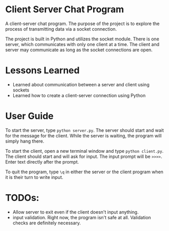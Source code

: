# Client Server Chat Program
A client-server chat program. The purpose of the project is to explore the process of transmitting data via a socket connection. 

The project is built in Python and utilizes the socket module. There is one server, which communicates with only one client at a time. The client and server may communicate as long as the socket connections are open. 

# Lessons Learned 
- Learned about communication between a server and client using sockets 
- Learned how to create a client-server connection using Python 

# User Guide

To start the server, type `python server.py`. The server should start and wait for the message for the client. While the server is waiting, the program will simply hang there.

To start the client, open a new terminal window and type `python client.py`. The client should start and will ask for input. The input prompt will be `>>>>`. Enter text directly after the prompt. 

To quit the program, type `\q` in either the server or the client program when it is their turn to write input.

# TODOs: 
- Allow server to exit even if the client doesn't input anything. 
- input validation. Right now, the program isn't safe at all. Validation checks are definitely necessary. 